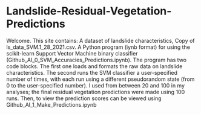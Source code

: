 # Landslide-Residual-Vegetation-Predictions
Welcome.  This site contains:
A dataset of landslide characteristics, Copy of ls_data_SVM.1_28_2021.csv. 
A Python program (iynb format) for using the scikit-learn Support Vector Machine binary classifier (Github_AI_0_SVM_Accuracies_Predictions.ipynb).  The program has two code blocks.  The first one loads and formats the raw data on landslide characteristics.  The second runs the SVM classifier a user-specified number of times, with each run using a different pseudorandom state (from 0 to the user-specified number).  I used from between 20 and 100 in my analyses; the final residual vegetation predictions were made using 100 runs.  Then, to view the prediction scores can be viewed using Github_AI_1_Make_Predictions.ipynb 
